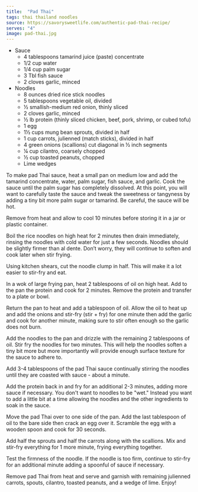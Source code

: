 ```yaml
---
title:  "Pad Thai"
tags: thai thailand noodles
source: https://savorysweetlife.com/authentic-pad-thai-recipe/
serves: "4"
image: pad-thai.jpg
---
```

* Sauce
  * 4 tablespoons tamarind juice (paste) concentrate
  * 1/2 cup water
  * 1/4 cup palm sugar
  * 3 Tbl fish sauce
  * 2 cloves garlic, minced
* Noodles
  * 8 ounces dried rice stick noodles
  * 5 tablespoons vegetable oil, divided
  * ½ smallish-medium red onion, thinly sliced
  * 2 cloves garlic, minced
  * ½ lb protein (thinly sliced chicken, beef, pork, shrimp, or cubed tofu)
  * 1 egg
  * 1½ cups mung bean sprouts, divided in half
  * 1 cup carrots, julienned (match sticks), divided in half
  * 4 green onions (scallions) cut diagonal in ½ inch segments
  * ¼ cup cilantro, coarsely chopped
  * ½ cup toasted peanuts, chopped
  * Lime wedges

To make pad Thai sauce, heat a small pan on medium low and add the tamarind concentrate, water, palm sugar, fish sauce, and garlic. Cook the sauce until the palm sugar has completely dissolved. At this point, you will want to carefully taste the sauce and tweak the sweetness or tangyness by adding a tiny bit more palm sugar or tamarind. Be careful, the sauce will be hot.

Remove from heat and allow to cool 10 minutes before storing it in a jar or plastic container.

Boil the rice noodles on high heat for 2 minutes then drain immediately, rinsing the noodles with cold water for just a few seconds. Noodles should be slightly firmer than al dente. Don’t worry, they will continue to soften and cook later when stir frying.

Using kitchen shears, cut the noodle clump in half. This will make it a lot easier to stir-fry and eat.

In a wok of large frying pan, heat 2 tablespoons of oil on high heat. Add to the pan the protein and cook for 2 minutes. Remove the protein and transfer to a plate or bowl.

Return the pan to heat and add a tablespoon of oil. Allow the oil to heat up and add the onions and stir-fry (stir + fry) for one minute then add the garlic and cook for another minute, making sure to stir often enough so the garlic does not burn.

Add the noodles to the pan and drizzle with the remaining 2 tablespoons of oil. Stir fry the noodles for two minutes. This will help the noodles soften a tiny bit more but more importantly will provide enough surface texture for the sauce to adhere to.

Add 3-4 tablespoons of the pad Thai sauce continually stirring the noodles until they are coasted with sauce - about a minute.

Add the protein back in and fry for an additional 2-3 minutes, adding more sauce if necessary. You don't want to noodles to be "wet." Instead you want to add a little bit at a time allowing the noodles and the other ingredients to soak in the sauce.

Move the pad Thai over to one side of the pan. Add the last tablespoon of oil to the bare side then crack an egg over it. Scramble the egg with a wooden spoon and cook for 30 seconds.

Add half the sprouts and half the carrots along with the scallions. Mix and stir-fry everything for 1 more minute, frying everything together.

Test the firmness of the noodle. If the noodle is too firm, continue to stir-fry for an additional minute adding a spoonful of sauce if necessary.

Remove pad Thai from heat and serve and garnish with remaining julienned carrots, spouts, cilantro, toasted peanuts, and a wedge of lime. Enjoy!

